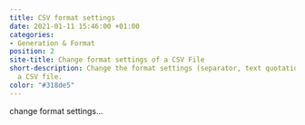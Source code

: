 ```yaml
---
title: CSV format settings
date: 2021-01-11 15:46:00 +01:00
categories:
- Generation & Format
position: 2
site-title: Change format settings of a CSV File
short-description: Change the format settings (separator, text quotation, etc.) of
  a CSV file.
color: "#318de5"
---
```


change format settings...